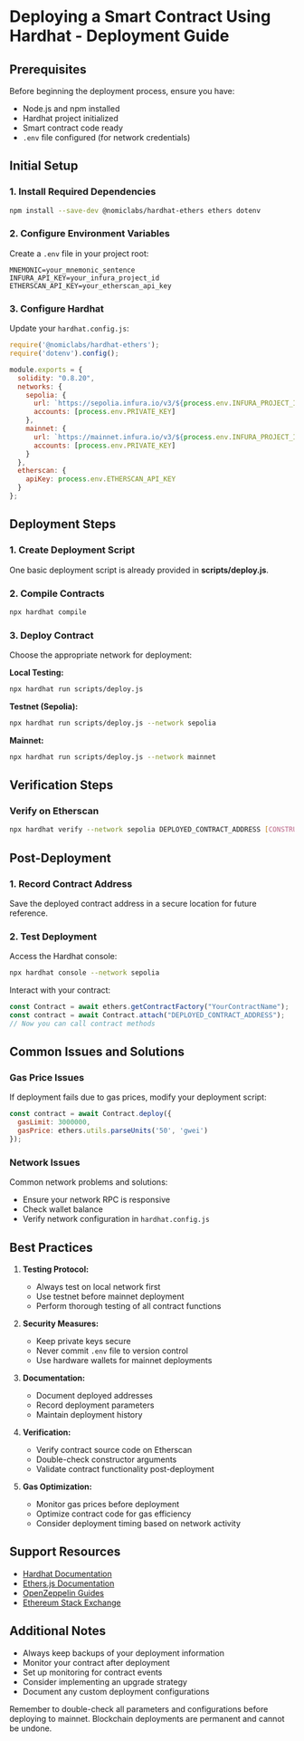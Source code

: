 # Deploying a Smart Contract Using Hardhat - Deployment Guide

## Prerequisites

Before beginning the deployment process, ensure you have:

- Node.js and npm installed
- Hardhat project initialized
- Smart contract code ready
- `.env` file configured (for network credentials)

## Initial Setup

### 1. Install Required Dependencies

```bash
npm install --save-dev @nomiclabs/hardhat-ethers ethers dotenv
```

### 2. Configure Environment Variables

Create a `.env` file in your project root:

```plaintext
MNEMONIC=your_mnemonic_sentence
INFURA_API_KEY=your_infura_project_id
ETHERSCAN_API_KEY=your_etherscan_api_key
```

### 3. Configure Hardhat

Update your `hardhat.config.js`:

```javascript
require('@nomiclabs/hardhat-ethers');
require('dotenv').config();

module.exports = {
  solidity: "0.8.20",
  networks: {
    sepolia: {
      url: `https://sepolia.infura.io/v3/${process.env.INFURA_PROJECT_ID}`,
      accounts: [process.env.PRIVATE_KEY]
    },
    mainnet: {
      url: `https://mainnet.infura.io/v3/${process.env.INFURA_PROJECT_ID}`,
      accounts: [process.env.PRIVATE_KEY]
    }
  },
  etherscan: {
    apiKey: process.env.ETHERSCAN_API_KEY
  }
};
```

## Deployment Steps

### 1. Create Deployment Script

One basic deployment script is already provided in **scripts/deploy.js**.

### 2. Compile Contracts

```bash
npx hardhat compile
```

### 3. Deploy Contract

Choose the appropriate network for deployment:

**Local Testing:**
```bash
npx hardhat run scripts/deploy.js
```

**Testnet (Sepolia):**
```bash
npx hardhat run scripts/deploy.js --network sepolia
```

**Mainnet:**
```bash
npx hardhat run scripts/deploy.js --network mainnet
```

## Verification Steps

### Verify on Etherscan

```bash
npx hardhat verify --network sepolia DEPLOYED_CONTRACT_ADDRESS [CONSTRUCTOR_ARGUMENTS]
```

## Post-Deployment

### 1. Record Contract Address

Save the deployed contract address in a secure location for future reference.

### 2. Test Deployment

Access the Hardhat console:
```bash
npx hardhat console --network sepolia
```

Interact with your contract:
```javascript
const Contract = await ethers.getContractFactory("YourContractName");
const contract = await Contract.attach("DEPLOYED_CONTRACT_ADDRESS");
// Now you can call contract methods
```

## Common Issues and Solutions

### Gas Price Issues

If deployment fails due to gas prices, modify your deployment script:

```javascript
const contract = await Contract.deploy({
  gasLimit: 3000000,
  gasPrice: ethers.utils.parseUnits('50', 'gwei')
});
```

### Network Issues

Common network problems and solutions:
- Ensure your network RPC is responsive
- Check wallet balance
- Verify network configuration in `hardhat.config.js`

## Best Practices

1. **Testing Protocol:**
   - Always test on local network first
   - Use testnet before mainnet deployment
   - Perform thorough testing of all contract functions

2. **Security Measures:**
   - Keep private keys secure
   - Never commit `.env` file to version control
   - Use hardware wallets for mainnet deployments

3. **Documentation:**
   - Document deployed addresses
   - Record deployment parameters
   - Maintain deployment history

4. **Verification:**
   - Verify contract source code on Etherscan
   - Double-check constructor arguments
   - Validate contract functionality post-deployment

5. **Gas Optimization:**
   - Monitor gas prices before deployment
   - Optimize contract code for gas efficiency
   - Consider deployment timing based on network activity

## Support Resources

- [Hardhat Documentation](https://hardhat.org/docs)
- [Ethers.js Documentation](https://docs.ethers.io/v5/)
- [OpenZeppelin Guides](https://docs.openzeppelin.com/learn/)
- [Ethereum Stack Exchange](https://ethereum.stackexchange.com/)

## Additional Notes

- Always keep backups of your deployment information
- Monitor your contract after deployment
- Set up monitoring for contract events
- Consider implementing an upgrade strategy
- Document any custom deployment configurations

Remember to double-check all parameters and configurations before deploying to mainnet. Blockchain deployments are permanent and cannot be undone.
